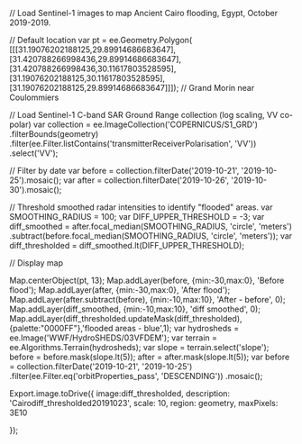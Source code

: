 // Load Sentinel-1 images to map Ancient Cairo flooding, Egypt, October 2019-2019.

// Default location
var pt = ee.Geometry.Polygon(
 [[[31.19076202188125,29.89914686683647],
 [31.420788266998436,29.89914686683647],
 [31.420788266998436,30.11617803528595],
  [31.19076202188125,30.11617803528595],
 [31.19076202188125,29.89914686683647]]]);
// Grand Morin near Coulommiers

// Load Sentinel-1 C-band SAR Ground Range collection (log scaling, VV co-polar)
var collection = ee.ImageCollection('COPERNICUS/S1_GRD')
.filterBounds(geometry)
.filter(ee.Filter.listContains('transmitterReceiverPolarisation', 'VV'))
.select('VV');

// Filter by date
var before = collection.filterDate('2019-10-21', '2019-10-25').mosaic();
var after = collection.filterDate('2019-10-26', '2019-10-30').mosaic();


// Threshold smoothed radar intensities to identify "flooded" areas.
var SMOOTHING_RADIUS = 100; 
var DIFF_UPPER_THRESHOLD = -3;
var diff_smoothed = after.focal_median(SMOOTHING_RADIUS, 'circle', 'meters')
.subtract(before.focal_median(SMOOTHING_RADIUS, 'circle', 'meters'));
var diff_thresholded = diff_smoothed.lt(DIFF_UPPER_THRESHOLD);

// Display map

Map.centerObject(pt, 13);
Map.addLayer(before, {min:-30,max:0}, 'Before flood');
Map.addLayer(after, {min:-30,max:0}, 'After flood');
Map.addLayer(after.subtract(before), {min:-10,max:10}, 'After - before', 0);
Map.addLayer(diff_smoothed, {min:-10,max:10}, 'diff smoothed', 0);
Map.addLayer(diff_thresholded.updateMask(diff_thresholded), {palette:"0000FF"},'flooded areas - blue',1);
var hydrosheds = ee.Image('WWF/HydroSHEDS/03VFDEM');
var terrain = ee.Algorithms.Terrain(hydrosheds);
var slope = terrain.select('slope');
before = before.mask(slope.lt(5));
after = after.mask(slope.lt(5));
var before = collection.filterDate('2019-10-21', '2019-10-25')
.filter(ee.Filter.eq('orbitProperties_pass', 'DESCENDING'))
.mosaic();

Export.image.toDrive({
 image:diff_thresholded,
 description: 'Cairodiff_thresholded20191023',
 scale: 10,
 region: geometry,
 maxPixels: 3E10

});
